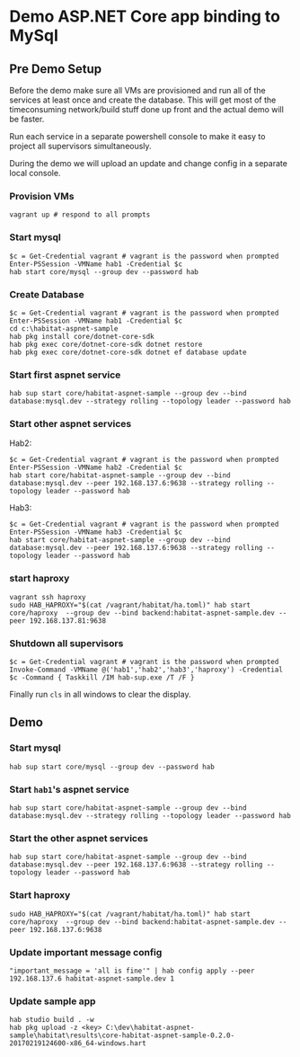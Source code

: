 # Demo ASP.NET Core app binding to MySql

## Pre Demo Setup

Before the demo make sure all VMs are provisioned and run all of the services at least once and create the database. This will get most of the timeconsuming network/build stuff done up front and the actual demo will be faster.

Run each service in a separate powershell console to make it easy to project all supervisors simultaneously.

During the demo we will upload an update and change config in a separate local console.

### Provision VMs

```
vagrant up # respond to all prompts
```

### Start mysql
```
$c = Get-Credential vagrant # vagrant is the password when prompted
Enter-PSSession -VMName hab1 -Credential $c
hab start core/mysql --group dev --password hab
```

### Create Database

```
$c = Get-Credential vagrant # vagrant is the password when prompted
Enter-PSSession -VMName hab1 -Credential $c
cd c:\habitat-aspnet-sample
hab pkg install core/dotnet-core-sdk
hab pkg exec core/dotnet-core-sdk dotnet restore
hab pkg exec core/dotnet-core-sdk dotnet ef database update
```

### Start first aspnet service

```
hab sup start core/habitat-aspnet-sample --group dev --bind database:mysql.dev --strategy rolling --topology leader --password hab
```

### Start other aspnet services

Hab2:
```
$c = Get-Credential vagrant # vagrant is the password when prompted
Enter-PSSession -VMName hab2 -Credential $c
hab start core/habitat-aspnet-sample --group dev --bind database:mysql.dev --peer 192.168.137.6:9638 --strategy rolling --topology leader --password hab
```

Hab3:
```
$c = Get-Credential vagrant # vagrant is the password when prompted
Enter-PSSession -VMName hab3 -Credential $c
hab start core/habitat-aspnet-sample --group dev --bind database:mysql.dev --peer 192.168.137.6:9638 --strategy rolling --topology leader --password hab
```

### start haproxy

```
vagrant ssh haproxy
sudo HAB_HAPROXY="$(cat /vagrant/habitat/ha.toml)" hab start core/haproxy  --group dev --bind backend:habitat-aspnet-sample.dev --peer 192.168.137.81:9638
```

### Shutdown all supervisors

```
$c = Get-Credential vagrant # vagrant is the password when prompted
Invoke-Command -VMName @('hab1','hab2','hab3','haproxy') -Credential $c -Command { Taskkill /IM hab-sup.exe /T /F }
```

Finally run `cls` in all windows to clear the display.

## Demo

### Start mysql

```
hab sup start core/mysql --group dev --password hab
```

### Start `hab1`'s aspnet service

```
hab sup start core/habitat-aspnet-sample --group dev --bind database:mysql.dev --strategy rolling --topology leader --password hab
```

### Start the other aspnet services

```
hab sup start core/habitat-aspnet-sample --group dev --bind database:mysql.dev --peer 192.168.137.6:9638 --strategy rolling --topology leader --password hab
```

### Start haproxy

```
sudo HAB_HAPROXY="$(cat /vagrant/habitat/ha.toml)" hab start core/haproxy  --group dev --bind backend:habitat-aspnet-sample.dev --peer 192.168.137.6:9638
```

### Update important message config

```
"important_message = 'all is fine'" | hab config apply --peer 192.168.137.6 habitat-aspnet-sample.dev 1
```

### Update sample app

```
hab studio build . -w
hab pkg upload -z <key> C:\dev\habitat-aspnet-sample\habitat\results\core-habitat-aspnet-sample-0.2.0-20170219124600-x86_64-windows.hart
```
